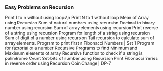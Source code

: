 ### Easy Problems on Recursion
Print 1 to n without using loops\n
Print N to 1 without loop
Mean of Array using Recursion
Sum of natural numbers using recursion
Decimal to binary number using recursion
Sum of array elements using recursion
Print reverse of a string using recursion
Program for length of a string using recursion
Sum of digit of a number using recursion
Tail recursion to calculate sum of array elements.
Program to print first n Fibonacci Numbers | Set 1
Program for factorial of a number
Recursive Programs to find Minimum and Maximum elements of array
Recursive function to check if a string is palindrome
Count Set-bits of number using Recursion
Print Fibonacci Series in reverse order using Recursion
Coin Change | DP-7